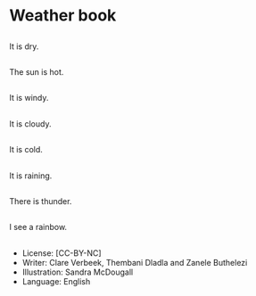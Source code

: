 # Weather book

##
It is dry.

##
The sun is hot.

##
It is windy.

##
It is cloudy.

##
It is cold.

##
It is raining.

##
There is thunder.

##
I see a rainbow.

##
* License: [CC-BY-NC]
* Writer: Clare Verbeek, Thembani Dladla and Zanele Buthelezi
* Illustration: Sandra McDougall
* Language: English
